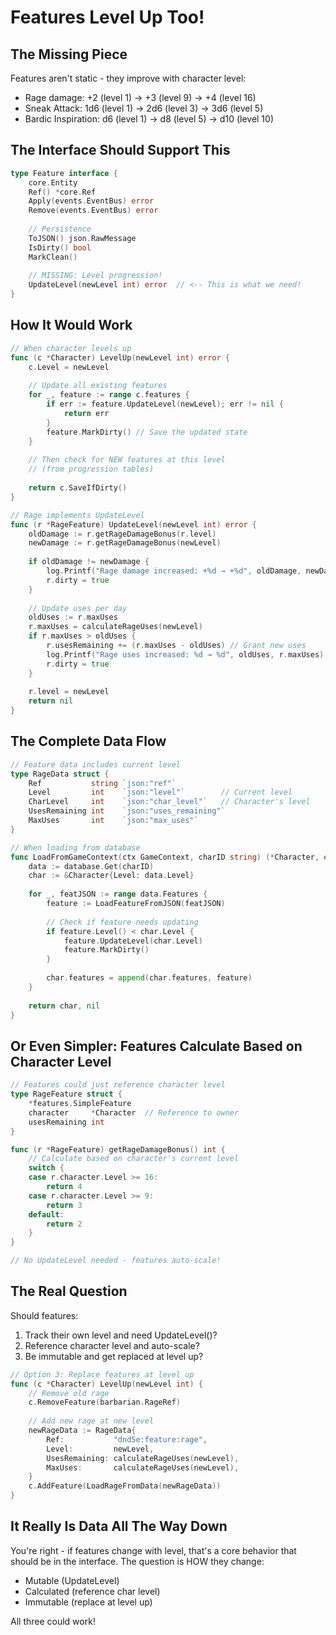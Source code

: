 # Features Level Up Too!

## The Missing Piece

Features aren't static - they improve with character level:
- Rage damage: +2 (level 1) → +3 (level 9) → +4 (level 16)
- Sneak Attack: 1d6 (level 1) → 2d6 (level 3) → 3d6 (level 5)
- Bardic Inspiration: d6 (level 1) → d8 (level 5) → d10 (level 10)

## The Interface Should Support This

```go
type Feature interface {
    core.Entity
    Ref() *core.Ref
    Apply(events.EventBus) error
    Remove(events.EventBus) error
    
    // Persistence
    ToJSON() json.RawMessage
    IsDirty() bool
    MarkClean()
    
    // MISSING: Level progression!
    UpdateLevel(newLevel int) error  // <-- This is what we need!
}
```

## How It Would Work

```go
// When character levels up
func (c *Character) LevelUp(newLevel int) error {
    c.Level = newLevel
    
    // Update all existing features
    for _, feature := range c.features {
        if err := feature.UpdateLevel(newLevel); err != nil {
            return err
        }
        feature.MarkDirty() // Save the updated state
    }
    
    // Then check for NEW features at this level
    // (from progression tables)
    
    return c.SaveIfDirty()
}

// Rage implements UpdateLevel
func (r *RageFeature) UpdateLevel(newLevel int) error {
    oldDamage := r.getRageDamageBonus(r.level)
    newDamage := r.getRageDamageBonus(newLevel)
    
    if oldDamage != newDamage {
        log.Printf("Rage damage increased: +%d → +%d", oldDamage, newDamage)
        r.dirty = true
    }
    
    // Update uses per day
    oldUses := r.maxUses
    r.maxUses = calculateRageUses(newLevel)
    if r.maxUses > oldUses {
        r.usesRemaining += (r.maxUses - oldUses) // Grant new uses
        log.Printf("Rage uses increased: %d → %d", oldUses, r.maxUses)
        r.dirty = true
    }
    
    r.level = newLevel
    return nil
}
```

## The Complete Data Flow

```go
// Feature data includes current level
type RageData struct {
    Ref           string `json:"ref"`
    Level         int    `json:"level"`        // Current level
    CharLevel     int    `json:"char_level"`   // Character's level
    UsesRemaining int    `json:"uses_remaining"`
    MaxUses       int    `json:"max_uses"`
}

// When loading from database
func LoadFromGameContext(ctx GameContext, charID string) (*Character, error) {
    data := database.Get(charID)
    char := &Character{Level: data.Level}
    
    for _, featJSON := range data.Features {
        feature := LoadFeatureFromJSON(featJSON)
        
        // Check if feature needs updating
        if feature.Level() < char.Level {
            feature.UpdateLevel(char.Level)
            feature.MarkDirty()
        }
        
        char.features = append(char.features, feature)
    }
    
    return char, nil
}
```

## Or Even Simpler: Features Calculate Based on Character Level

```go
// Features could just reference character level
type RageFeature struct {
    *features.SimpleFeature
    character     *Character  // Reference to owner
    usesRemaining int
}

func (r *RageFeature) getRageDamageBonus() int {
    // Calculate based on character's current level
    switch {
    case r.character.Level >= 16:
        return 4
    case r.character.Level >= 9:
        return 3
    default:
        return 2
    }
}

// No UpdateLevel needed - features auto-scale!
```

## The Real Question

Should features:
1. Track their own level and need UpdateLevel()?
2. Reference character level and auto-scale?
3. Be immutable and get replaced at level up?

```go
// Option 3: Replace features at level up
func (c *Character) LevelUp(newLevel int) {
    // Remove old rage
    c.RemoveFeature(barbarian.RageRef)
    
    // Add new rage at new level
    newRageData := RageData{
        Ref:           "dnd5e:feature:rage",
        Level:         newLevel,
        UsesRemaining: calculateRageUses(newLevel),
        MaxUses:       calculateRageUses(newLevel),
    }
    c.AddFeature(LoadRageFromData(newRageData))
}
```

## It Really Is Data All The Way Down

You're right - if features change with level, that's a core behavior that should be in the interface. The question is HOW they change:
- Mutable (UpdateLevel)
- Calculated (reference char level)
- Immutable (replace at level up)

All three could work!
